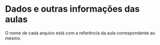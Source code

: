 # Dados e outras informações das aulas

O nome de cada arquivo está com a referência da aula correspondente ao mesmo.
